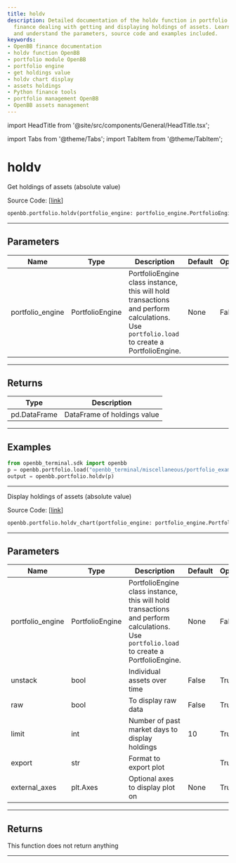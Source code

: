 ```yaml
---
title: holdv
description: Detailed documentation of the holdv function in portfolio module of OpenBB
  finance dealing with getting and displaying holdings of assets. Learn how to use
  and understand the parameters, source code and examples included.
keywords:
- OpenBB finance documentation
- holdv function OpenBB
- portfolio module OpenBB
- portfolio engine
- get holdings value
- holdv chart display
- assets holdings
- Python finance tools
- portfolio management OpenBB
- OpenBB assets management
---
```


import HeadTitle from '@site/src/components/General/HeadTitle.tsx';

<HeadTitle title="holdv - Portfolio - Reference | OpenBB SDK Docs" />

import Tabs from '@theme/Tabs';
import TabItem from '@theme/TabItem';

# holdv

<Tabs>
<TabItem value="model" label="Model" default>

Get holdings of assets (absolute value)

Source Code: [[link](https://github.com/OpenBB-finance/OpenBBTerminal/tree/main/openbb_terminal/portfolio/portfolio_model.py#L135)]

```python
openbb.portfolio.holdv(portfolio_engine: portfolio_engine.PortfolioEngine)
```

---

## Parameters

| Name | Type | Description | Default | Optional |
| ---- | ---- | ----------- | ------- | -------- |
| portfolio_engine | PortfolioEngine | PortfolioEngine class instance, this will hold transactions and perform calculations.<br/>Use `portfolio.load` to create a PortfolioEngine. | None | False |


---

## Returns

| Type | Description |
| ---- | ----------- |
| pd.DataFrame | DataFrame of holdings value |
---

## Examples

```python
from openbb_terminal.sdk import openbb
p = openbb.portfolio.load("openbb_terminal/miscellaneous/portfolio_examples/holdings/example.csv")
output = openbb.portfolio.holdv(p)
```

---

</TabItem>
<TabItem value="view" label="Chart">

Display holdings of assets (absolute value)

Source Code: [[link](https://github.com/OpenBB-finance/OpenBBTerminal/tree/main/openbb_terminal/portfolio/portfolio_view.py#L713)]

```python
openbb.portfolio.holdv_chart(portfolio_engine: portfolio_engine.PortfolioEngine, unstack: bool = False, raw: bool = False, limit: int = 10, export: str = "", external_axes: Optional[matplotlib.axes._axes.Axes] = None)
```

---

## Parameters

| Name | Type | Description | Default | Optional |
| ---- | ---- | ----------- | ------- | -------- |
| portfolio_engine | PortfolioEngine | PortfolioEngine class instance, this will hold transactions and perform calculations.<br/>Use `portfolio.load` to create a PortfolioEngine. | None | False |
| unstack | bool | Individual assets over time | False | True |
| raw | bool | To display raw data | False | True |
| limit | int | Number of past market days to display holdings | 10 | True |
| export | str | Format to export plot |  | True |
| external_axes | plt.Axes | Optional axes to display plot on | None | True |


---

## Returns

This function does not return anything

---

</TabItem>
</Tabs>
